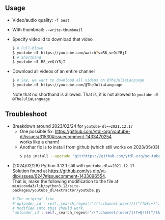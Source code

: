 ## Usage
- Video/audio quality: `-f best`
- With thumbnail: `--write-thumbnail`
- Specify video id to download that video
  ```bash
  $ # Full-blown
  $ youtube-dl https://youtube.com/watch?v=R8_veQiYBjI
  $ # Shorthand
  $ youtube-dl R8_veQiYBjI
  ```
- Download all videos of an entire channel
  ```bash
  $ # Say, we want to download all videos on @TheJuliaLanguage
  $ youtube-dl https://youtube.com/@TheJuliaLanguage
  ```
  
  Note that no shorthand is allowed. That is, it is not allowed to
  `youtube-dl @TheJuliaLanguage`


## Troubleshoot
- Breakdown around 2023/02/24 for `youtube-dl==2021.12.17`
    - One possible fix: <https://github.com/ytdl-org/youtube-dl/issues/31530#issuecomment-1433470254>  
      works like a charm!
    - Another fix is to install from github (which still works on 2023/05/03)
      ```sh
      $ pip install --upgrade "git+https://github.com/ytdl-org/youtube-dl.git"
      ```
- (2024/02/28) Python 3.12.1 still with `youtube-dl==2021.12.17`.  
  Solution found at <https://github.com/yt-dlp/yt-dlp/issues/6247#issuecomment-1433096554>.  
  That is, make the following modification to the file at
  `miniconda3/lib/python3.12/site-packages/youtube_dl/extractor/youtube.py`
  ```python
  # The original line
  #'uploader_id': self._search_regex(r'/(?:channel|user)/([^/?&#]+)', owner_profile_url, 'uploader id') if owner_profile_url else None,
  # Modified into this should work.
  'uploader_id': self._search_regex(r'/(?:channel/|user/|(?=@))([^/?&#]+)', owner_profile_url, 'uploader id', default=None),
  ```
